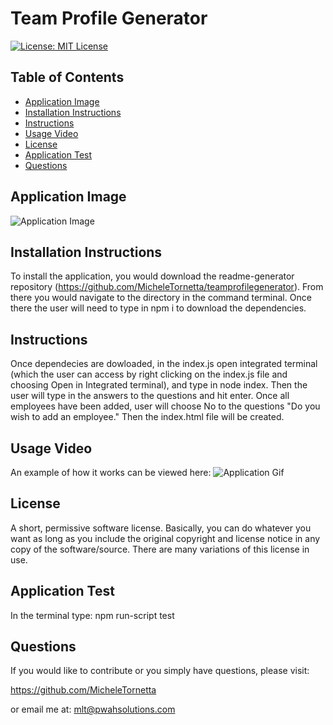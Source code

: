 # Team Profile Generator

[![License: MIT License](https://img.shields.io/badge/License-MIT-yellow.svg)](https://opensource.org/licenses/MIT)

## Table of Contents 
- [Application Image](#application-image)
- [Installation Instructions](#installation)
- [Instructions](#instructions--usage)
- [Usage Video](#usage-video)
- [License](#license)
- [Application Test](#application-test)
- [Questions](#questions)

## Application Image 
![Application Image](../assets/images/teamprofile.png)

## Installation Instructions
To install the application, you would download the readme-generator repository (https://github.com/MicheleTornetta/teamprofilegenerator).  From there you would navigate to the directory in the command terminal.  Once there the user will need to type in npm i to download the dependencies. 

## Instructions
Once dependecies are dowloaded, in the index.js open integrated terminal (which the user can access by right clicking on the index.js file and choosing Open in Integrated terminal), and type in node index. Then the user will type in the answers to the questions and hit enter.  Once all employees have been added, user will choose No to the questions "Do you wish to add an employee."  Then the index.html file will be created.  

## Usage Video
An example of how it works can be viewed here: 
![Application Gif](../assets/images/teamprofilegeneratorInstructions.gif)

## License 
A short, permissive software license. Basically, you can do whatever you want as long as you include the original copyright and license notice in any copy of the software/source.  There are many variations of this license in use.

## Application Test
In the terminal type: npm run-script test

## Questions
If you would like to contribute or you simply have questions, please visit: 

https://github.com/MicheleTornetta

or email me at:
mlt@pwahsolutions.com

